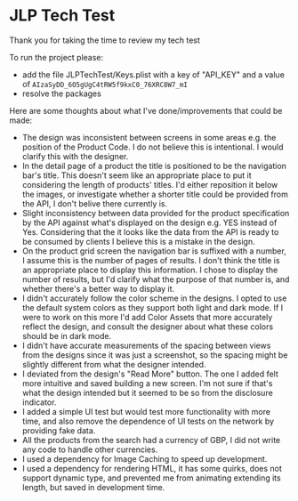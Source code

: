 #  JLP Tech Test

Thank you for taking the time to review my tech test

To run the project please: 
* add the file JLPTechTest/Keys.plist with a key of "API_KEY" and a value of `AIzaSyDD_6O5gUgC4tRW5f9kxC0_76XRC8W7_mI`
* resolve the packages

Here are some thoughts about what I've done/improvements that could be made:

* The design was inconsistent between screens in some areas e.g. the position of the Product Code. I do not believe this is intentional. I would clarify this with the designer.
* In the detail page of a product the title is positioned to be the navigation bar's title. This doesn't seem like an appropriate place to put it considering the length of products' titles. I'd either reposition it below the images, or investigate whether a shorter title could be provided from the API, I don't belive there currently is.
* Slight inconsistency between data provided for the product specification by the API against what's displayed on the design e.g. YES instead of Yes. Considering that the it looks like the data from the API is ready to be consumed by clients I believe this is a mistake in the design. 
* On the product grid screen the navigation bar is suffixed with a number, I assume this is the number of pages of results. I don't think the title is an appropriate place to display this information. I chose to display the number of results, but I'd clarify what the purpose of that number is, and whether there's a better way to display it. 
* I didn't accurately follow the color scheme in the designs. I opted to use the default system colors as they support both light and dark mode. If I were to work on this more I'd add Color Assets that more accurately reflect the design, and consult the designer about what these colors should be in dark mode.
* I didn't have accurate measurements of the spacing between views from the designs since it was just a screenshot, so the spacing might be slightly different from what the designer intended.
* I deviated from the design's "Read More" button. The one I added felt more intuitive and saved building a new screen. I'm not sure if that's what the design intended but it seemed to be so from the disclosure indicator. 
* I added a simple UI test but would test more functionality with more time, and also remove the dependence of UI tests on the network by providing fake data.
* All the products from the search had a currency of GBP, I did not write any code to handle other currencies.
* I used a dependency for Image Caching to speed up development.
* I used a dependency for rendering HTML, it has some quirks, does not support dynamic type, and prevented me from animating extending its length, but saved in development time. 
